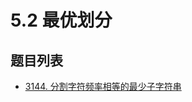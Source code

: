 # 5.2 最优划分

## 题目列表

- [3144. 分割字符频率相等的最少子字符串](https://leetcode.cn/problems/minimum-substring-partition-of-equal-character-frequency/description/)

